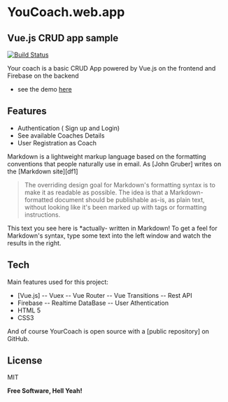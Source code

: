 # YouCoach.web.app
## Vue.js CRUD app sample


[![Build Status](https://travis-ci.org/joemccann/dillinger.svg?branch=master)](https://travis-ci.org/joemccann/dillinger)

Your coach is a basic CRUD App powered by Vue.js on the frontend and Firebase on the backend

- see the demo [here](https://yourcoach.web.app)


## Features

- Authentication ( Sign up and Login)
- See available Coaches Details
- User Registration as Coach


Markdown is a lightweight markup language based on the formatting conventions
that people naturally use in email.
As [John Gruber] writes on the [Markdown site][df1]

> The overriding design goal for Markdown's
> formatting syntax is to make it as readable
> as possible. The idea is that a
> Markdown-formatted document should be
> publishable as-is, as plain text, without
> looking like it's been marked up with tags
> or formatting instructions.

This text you see here is *actually- written in Markdown! To get a feel
for Markdown's syntax, type some text into the left window and
watch the results in the right.

## Tech

Main features used for this project:
- [Vue.js] 
-- Vuex
-- Vue Router
-- Vue Transitions
-- Rest API
- Firebase
-- Realtime DataBase
-- User Athentication
- HTML 5
- CSS3

And of course YourCoach is open source with a [public repository]
 on GitHub.

## License

MIT

**Free Software, Hell Yeah!**
